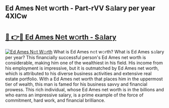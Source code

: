 ## Ed Ames N𝚎t w𝚘rth - Part-rVV S𝚊lary per year 4XlCw

# <h2><a href="http://gc4cyo.nevu.top/?p=Ed+Ames">🔗 👉🔴 Ed Ames N𝚎t w𝚘rth - S𝚊lary</a></h2>

[![Ed Ames N𝚎t W𝚘rth](https://i.imgur.com/Oavwk0R.jpeg)](http://gc4cyo.nevu.top/?p=Ed+Ames)
What is Ed Ames n𝚎t w𝚘rth? What is Ed Ames s𝚊lary per year?
This financially successful person's Ed Ames net worth is considerable, making him one of the wealthiest in his field. His income from his employment is impressive, but it is outmatched by Ed Ames net worth, which is attributed to his diverse business activities and extensive real estate portfolio. With a Ed Ames net worth that places him in the uppermost tier of wealth, this man is famed for his business savvy and financial prowess. This rich individual, whose Ed Ames net worth is in the billions and who earns an impressive salary, is a prime example of the force of commitment, hard work, and financial brilliance.
